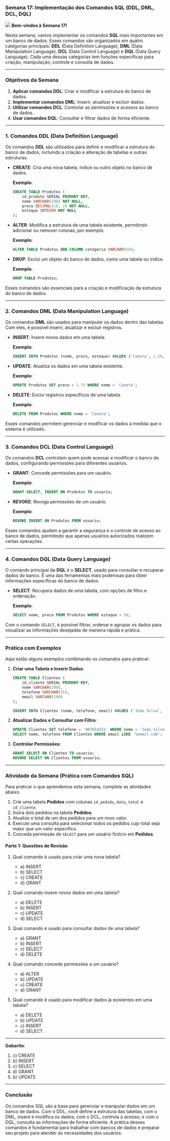 ### Semana 17: Implementação dos Comandos SQL (DDL, DML, DCL, DQL)
![](./assets/s17.jpeg)
**Bem-vindos à Semana 17!**

Nesta semana, vamos implementar os comandos **SQL** mais importantes em um banco de dados. Esses comandos são organizados em quatro categorias principais: **DDL** (Data Definition Language), **DML** (Data Manipulation Language), **DCL** (Data Control Language) e **DQL** (Data Query Language). Cada uma dessas categorias tem funções específicas para criação, manipulação, controle e consulta de dados.

---

### Objetivos da Semana

1. **Aplicar comandos DDL**: Criar e modificar a estrutura do banco de dados.
2. **Implementar comandos DML**: Inserir, atualizar e excluir dados.
3. **Utilizar comandos DCL**: Controlar as permissões e acessos ao banco de dados.
4. **Usar comandos DQL**: Consultar e filtrar dados de forma eficiente.

---

### 1. Comandos DDL (Data Definition Language)

Os comandos **DDL** são utilizados para definir e modificar a estrutura do banco de dados, incluindo a criação e alteração de tabelas e outras estruturas.

- **CREATE**: Cria uma nova tabela, índice ou outro objeto no banco de dados.
  
   **Exemplo**:
   ```sql
   CREATE TABLE Produtos (
       id_produto SERIAL PRIMARY KEY,
       nome VARCHAR(100) NOT NULL,
       preco DECIMAL(10, 2) NOT NULL,
       estoque INTEGER NOT NULL
   );
   ```

- **ALTER**: Modifica a estrutura de uma tabela existente, permitindo adicionar ou remover colunas, por exemplo.

   **Exemplo**:
   ```sql
   ALTER TABLE Produtos ADD COLUMN categoria VARCHAR(50);
   ```

- **DROP**: Exclui um objeto do banco de dados, como uma tabela ou índice.

   **Exemplo**:
   ```sql
   DROP TABLE Produtos;
   ```

Esses comandos são essenciais para a criação e modificação da estrutura do banco de dados.

---

### 2. Comandos DML (Data Manipulation Language)

Os comandos **DML** são usados para manipular os dados dentro das tabelas. Com eles, é possível inserir, atualizar e excluir registros.

- **INSERT**: Insere novos dados em uma tabela.

   **Exemplo**:
   ```sql
   INSERT INTO Produtos (nome, preco, estoque) VALUES ('Caneta', 1.50, 100);
   ```

- **UPDATE**: Atualiza os dados em uma tabela existente.

   **Exemplo**:
   ```sql
   UPDATE Produtos SET preco = 1.75 WHERE nome = 'Caneta';
   ```

- **DELETE**: Exclui registros específicos de uma tabela.

   **Exemplo**:
   ```sql
   DELETE FROM Produtos WHERE nome = 'Caneta';
   ```

Esses comandos permitem gerenciar e modificar os dados à medida que o sistema é utilizado.

---

### 3. Comandos DCL (Data Control Language)

Os comandos **DCL** controlam quem pode acessar e modificar o banco de dados, configurando permissões para diferentes usuários.

- **GRANT**: Concede permissões para um usuário.

   **Exemplo**:
   ```sql
   GRANT SELECT, INSERT ON Produtos TO usuario;
   ```

- **REVOKE**: Revoga permissões de um usuário.

   **Exemplo**:
   ```sql
   REVOKE INSERT ON Produtos FROM usuario;
   ```

Esses comandos ajudam a garantir a segurança e o controle de acesso ao banco de dados, permitindo que apenas usuários autorizados realizem certas operações.

---

### 4. Comandos DQL (Data Query Language)

O comando principal da **DQL** é o **SELECT**, usado para consultar e recuperar dados do banco. É uma das ferramentas mais poderosas para obter informações específicas do banco de dados.

- **SELECT**: Recupera dados de uma tabela, com opções de filtro e ordenação.

   **Exemplo**:
   ```sql
   SELECT nome, preco FROM Produtos WHERE estoque > 50;
   ```

Com o comando `SELECT`, é possível filtrar, ordenar e agrupar os dados para visualizar as informações desejadas de maneira rápida e prática.

---

### Prática com Exemplos

Aqui estão alguns exemplos combinando os comandos para praticar:

1. **Criar uma Tabela e Inserir Dados**:
   ```sql
   CREATE TABLE Clientes (
       id_cliente SERIAL PRIMARY KEY,
       nome VARCHAR(100),
       telefone VARCHAR(15),
       email VARCHAR(100)
   );

   INSERT INTO Clientes (nome, telefone, email) VALUES ('João Silva', '123456789', 'joao@email.com');
   ```

2. **Atualizar Dados e Consultar com Filtro**:
   ```sql
   UPDATE Clientes SET telefone = '987654321' WHERE nome = 'João Silva';
   SELECT nome, telefone FROM Clientes WHERE email LIKE '%email.com';
   ```

3. **Controlar Permissões**:
   ```sql
   GRANT SELECT ON Clientes TO usuario;
   REVOKE SELECT ON Clientes FROM usuario;
   ```

---

### Atividade da Semana (Prática com Comandos SQL)

Para praticar o que aprendemos esta semana, complete as atividades abaixo.

1. Crie uma tabela **Pedidos** com colunas `id_pedido`, `data`, `total` e `id_cliente`.
2. Insira dois pedidos na tabela **Pedidos**.
3. Atualize o total de um dos pedidos para um novo valor.
4. Execute uma consulta para selecionar todos os pedidos cujo total seja maior que um valor específico.
5. Conceda permissão de `SELECT` para um usuário fictício em **Pedidos**.

#### Parte 1: Questões de Revisão

1. Qual comando é usado para criar uma nova tabela?
   - a) INSERT
   - b) SELECT
   - c) CREATE
   - d) GRANT

2. Qual comando insere novos dados em uma tabela?
   - a) DELETE
   - b) INSERT
   - c) UPDATE
   - d) SELECT

3. Qual comando é usado para consultar dados de uma tabela?
   - a) GRANT
   - b) INSERT
   - c) SELECT
   - d) DELETE

4. Qual comando concede permissões a um usuário?
   - a) ALTER
   - b) UPDATE
   - c) CREATE
   - d) GRANT

5. Qual comando é usado para modificar dados já existentes em uma tabela?
   - a) DELETE
   - b) UPDATE
   - c) INSERT
   - d) SELECT

---

**Gabarito**:
1. c) CREATE
2. b) INSERT
3. c) SELECT
4. d) GRANT
5. b) UPDATE

---

### Conclusão

Os comandos SQL são a base para gerenciar e manipular dados em um banco de dados. Com o DDL, você define a estrutura das tabelas; com o DML, insere e modifica os dados; com o DCL, controla o acesso; e com o DQL, consulta as informações de forma eficiente. A prática desses comandos é fundamental para trabalhar com bancos de dados e preparar seu projeto para atender às necessidades dos usuários.